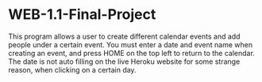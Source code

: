 # WEB-1.1-Final-Project
 
This program allows a user to create different calendar events and add people under
a certain event. You must enter a date and event name when creating an event, and press HOME on the top left to return to the calendar. The date is not auto filling on the live Heroku website for some strange reason, when clicking on a certain day.